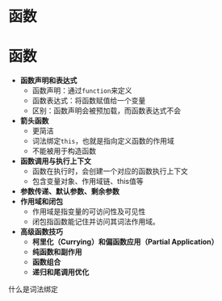# 函数

# 函数

- **函数声明和表达式**
    - 函数声明：通过`function`来定义
    - 函数表达式：将函数赋值给一个变量
    - 区别：函数声明会被预加载，而函数表达式不会
- **箭头函数**
    - 更简洁
    - 词法绑定`this`，也就是指向定义函数的作用域
    - 不能被用于构造函数
- **函数调用与执行上下文**
    - 函数在执行时，会创建一个对应的函数执行上下文
    - 包含变量对象、作用域链、this值等
- **参数传递、默认参数、剩余参数**
- **作用域和闭包**
    - 作用域是指变量的可访问性及可见性
    - 闭包指函数能记住并访问其词法作用域。
- **高级函数技巧**
    - **柯里化（Currying）和偏函数应用（Partial Application）**
    - **纯函数和副作用**
    - **函数组合**
    - **递归和尾调用优化**

什么是词法绑定